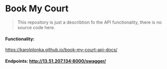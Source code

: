 # Book My Court

>This repository is just a describtion fo the API functionality, there is no source code here.

#### Functionality:
https://karolplonka.github.io/book-my-court-api-docs/
#### Endpoints: http://13.51.207.134:8000/swagger/

